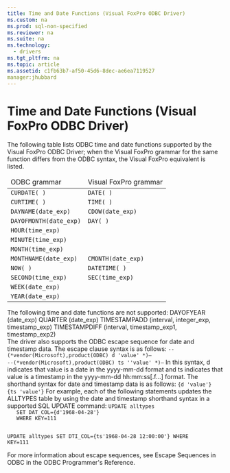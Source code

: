 ```yaml
---
title: Time and Date Functions (Visual FoxPro ODBC Driver)
ms.custom: na
ms.prod: sql-non-specified
ms.reviewer: na
ms.suite: na
ms.technology: 
  - drivers
ms.tgt_pltfrm: na
ms.topic: article
ms.assetid: c1fb63b7-af50-45d6-8dec-ae6ea7119527
manager:jhubbard
---
```

# Time and Date Functions (Visual FoxPro ODBC Driver)
<?xml version="1.0" encoding="utf-8"?>
<developerReferenceWithoutSyntaxDocument xmlns="http://ddue.schemas.microsoft.com/authoring/2003/5" xmlns:xlink="http://www.w3.org/1999/xlink" xmlns:xsi="http://www.w3.org/2001/XMLSchema-instance" xsi:schemaLocation="http://ddue.schemas.microsoft.com/authoring/2003/5 http://dduestorage.blob.core.windows.net/ddueschema/developer.xsd">
  <introduction>
    <para>The following table lists ODBC time and date functions supported by the Visual FoxPro ODBC Driver; when the Visual FoxPro grammar for the same function differs from the ODBC syntax, the Visual FoxPro equivalent is listed.</para>
    <table xmlns:caps="http://schemas.microsoft.com/build/caps/2013/11">
      <thead>
        <tr>
          <TD>
            <para>ODBC grammar</para>
          </TD>
          <TD>
            <para>Visual FoxPro grammar</para>
          </TD>
        </tr>
      </thead>
      <tbody>
        <tr>
          <TD>
            <code>CURDATE<legacyItalic>( )</legacyItalic></code>
          </TD>
          <TD>
            <code>DATE<legacyItalic>( )</legacyItalic></code>
          </TD>
        </tr>
        <tr>
          <TD>
            <code>CURTIME<legacyItalic>( )</legacyItalic></code>
          </TD>
          <TD>
            <code>TIME<legacyItalic>( )</legacyItalic></code>
          </TD>
        </tr>
        <tr>
          <TD>
            <code>DAYNAME<legacyItalic>(date_exp)</legacyItalic></code>
          </TD>
          <TD>
            <code>CDOW<legacyItalic>(date_exp)</legacyItalic></code>
          </TD>
        </tr>
        <tr>
          <TD>
            <code>DAYOFMONTH(<legacyItalic>date_exp)</legacyItalic></code>
          </TD>
          <TD>
            <code>DAY<legacyItalic>( )</legacyItalic></code>
          </TD>
        </tr>
        <tr>
          <TD>
            <code>HOUR<legacyItalic>(time_exp)</legacyItalic></code>
          </TD>
          <TD>
            <code> </code>
          </TD>
        </tr>
        <tr>
          <TD>
            <code>MINUTE<legacyItalic>(time_exp)</legacyItalic></code>
          </TD>
          <TD>
            <code> </code>
          </TD>
        </tr>
        <tr>
          <TD>
            <code>MONTH<legacyItalic>(time_exp)</legacyItalic></code>
          </TD>
          <TD>
            <code> </code>
          </TD>
        </tr>
        <tr>
          <TD>
            <code>MONTHNAME<legacyItalic>(date_exp)</legacyItalic></code>
          </TD>
          <TD>
            <code>CMONTH<legacyItalic>(date_exp)</legacyItalic></code>
          </TD>
        </tr>
        <tr>
          <TD>
            <code>NOW<legacyItalic>( )</legacyItalic></code>
          </TD>
          <TD>
            <code>DATETIME<legacyItalic>( )</legacyItalic></code>
          </TD>
        </tr>
        <tr>
          <TD>
            <code>SECOND<legacyItalic>(time_exp)</legacyItalic></code>
          </TD>
          <TD>
            <code>SEC<legacyItalic>(time_exp)</legacyItalic></code>
          </TD>
        </tr>
        <tr>
          <TD>
            <code>WEEK<legacyItalic>(date_exp)</legacyItalic></code>
          </TD>
          <TD>
            <code> </code>
          </TD>
        </tr>
        <tr>
          <TD>
            <code>YEAR<legacyItalic>(date_exp)</legacyItalic></code>
          </TD>
          <TD>
            <code> </code>
          </TD>
        </tr>
      </tbody>
    </table>
    <para>The following time and date functions are not supported:</para>
    <para> DAYOFYEAR <legacyItalic>(date_exp)</legacyItalic></para>
    <para> QUARTER <legacyItalic>(date_exp)</legacyItalic></para>
    <para> TIMESTAMPADD <legacyItalic>(interval, integer_exp, timestamp_exp)</legacyItalic></para>
    <para> TIMESTAMPDIFF <legacyItalic>(interval, timestamp_exp1, timestamp_exp2)</legacyItalic></para>
  </introduction>
  <section>
    <title>ODBC Escape Sequences</title>
    <content>
      <para>The driver also supports the ODBC escape sequence for date and timestamp data. The escape clause syntax is as follows:</para>
      <code>--(*vendor(Microsoft),product(ODBC) d '<legacyItalic>value</legacyItalic>' *)—
--(*vendor(Microsoft),product(ODBC) ts ''<legacyItalic>value</legacyItalic>' *)—</code>
      <para>In this syntax, <legacyBold>d</legacyBold> indicates that <legacyItalic>value</legacyItalic> is a date in the <legacyItalic>yyyy-mm-dd</legacyItalic> format and <legacyBold>ts</legacyBold> indicates that <legacyItalic>value</legacyItalic> is a timestamp in the <legacyItalic>yyyy-mm-dd hh:mm:ss</legacyItalic>[.<legacyItalic>f...</legacyItalic>] format. The shorthand syntax for date and timestamp data is as follows:</para>
      <code>{d '<legacyItalic>value</legacyItalic>'}
{ts '<legacyItalic>value</legacyItalic>'}</code>
      <para>For example, each of the following statements updates the ALLTYPES table by using the date and timestamp shorthand syntax in a supported SQL UPDATE command:</para>
      <code>UPDATE alltypes
   SET DAT_COL={d'1968-04-28'}
   WHERE KEY=111

UPDATE alltypes
   SET DTI_COL={ts'1968-04-28 12:00:00'}
   WHERE KEY=111</code>
    </content>
  </section>
  <languageReferenceRemarks>
    <content>
      <para>For more information about escape sequences, see <legacyLink xlink:href="cf229f21-6c38-4b5b-aca8-f1be0dfeb3d0">Escape Sequences in ODBC</legacyLink> in the <legacyItalic>ODBC Programmer's Reference</legacyItalic>.</para>
    </content>
  </languageReferenceRemarks>
  <relatedTopics />
</developerReferenceWithoutSyntaxDocument>